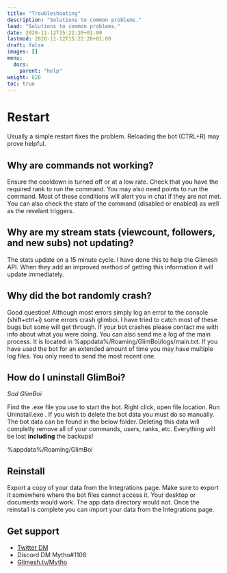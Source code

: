 ```yaml
---
title: "Troubleshooting"
description: "Solutions to common problems."
lead: "Solutions to common problems."
date: 2020-11-12T15:22:20+01:00
lastmod: 2020-11-12T15:22:20+01:00
draft: false
images: []
menu:
  docs:
    parent: "help"
weight: 620
toc: true
---
```


# Restart

Usually a simple restart fixes the problem. Reloading the bot (CTRL+R) may prove helpful.


## Why are commands not working?

Ensure the cooldown is turned off or at a low rate. Check that you have the required rank to run the command. You may also need points to run the command. Most of these conditions will alert you in chat if they are not met. You can also check the state of the command (disabled or enabled) as well as the revelant triggers.

## Why are my stream stats (viewcount, followers, and new subs) not updating?

The stats update on a 15 minute cycle. I have done this to help the Glimesh API. When they add an improved method of getting this information it will update immediately.

## Why did the bot randomly crash?

Good question! Although most errors simply log an error to the console (shift+ctrl+i) some errors crash glimboi. I have tried to catch most of these bugs but some will get through. If your bot crashes please contact me with info about what you were doing. You can also send me a log of the main process. It is located in %appdata%/Roaming/GlimBoi/logs/main.txt. If you have used the bot for an extended amount of time you may have multiple log files. You only need to send the most recent one.


## How do I uninstall GlimBoi?

*Sad GlimBoi*

Find the .exe file you use to start the bot. Right click, open file location. Run Uninstall.exe . If you wish to delete the bot data you must do so manually. The bot data can be found in the below folder. Deleting this data will completly remove all of your commands, users, ranks, etc. Everything will be lost **including** the backups!

%appdata%/Roaming/GlimBoi

## Reinstall
Export a copy of your data from the Integrations page. Make sure to export it somewhere where the bot files cannot access it. Your desktop or documents would work. The app data directory would not. Once the reinstall is complete you can import your data from the Integrations page.

## Get support

- [Twitter DM](https://twitter.com/MythoGM)
- Discord DM Mytho#1108
- [Glimesh.tv/Mytho](https://glimesh.tv/Mytho)

